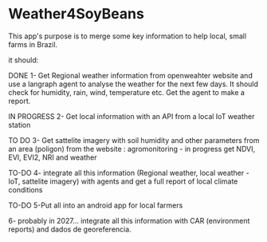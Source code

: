 # Weather4SoyBeans

This app's purpose is to merge some key information to help local, small farms in Brazil.

it should:

DONE 
1- Get Regional weather information from openweahter website and use a langraph agent to analyse the weather for the next few days. It should check for humidity, rain, wind, temperature  etc. Get the agent to make a report.

IN PROGRESS
2- Get local information with an API from a local IoT weather station

TO DO
3- Get sattelite imagery with soil humidity and other parameters from an area (poligon) from the website : agromonitoring - in progress get NDVI, EVI, EVI2, NRI  and weather

TO-DO 
4- integrate all this information (Regional weather, local weather -IoT, sattelite imagery) with agents and get a full report of local climate conditions

TO-DO
5-Put all into an android app for local farmers 

6- probably in 2027... integrate all this information with CAR (environment reports) and dados de georeferencia.
